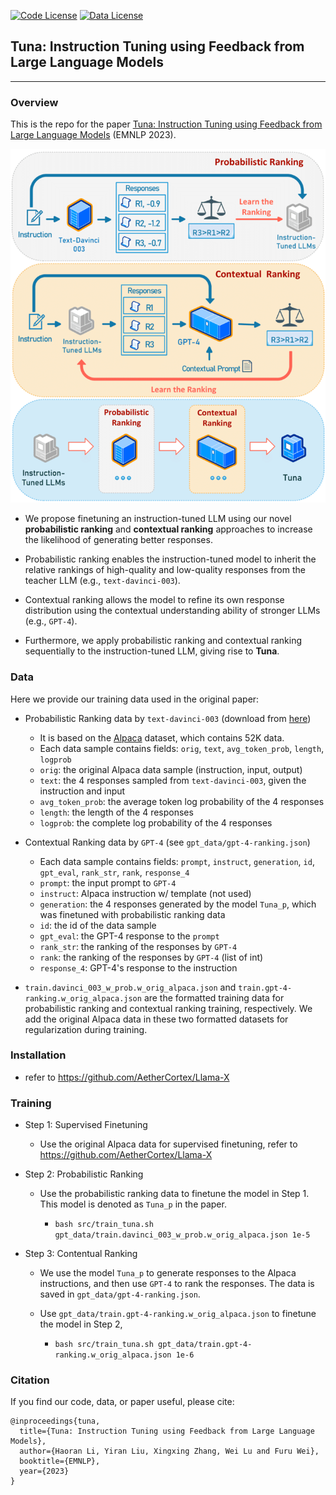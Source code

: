 [![Code License](https://img.shields.io/badge/Code%20License-Apache_2.0-green.svg)](https://github.com/tatsu-lab/stanford_alpaca/blob/main/LICENSE)
[![Data License](https://img.shields.io/badge/Data%20License-CC%20By%20NC%204.0-red.svg)](https://github.com/tatsu-lab/stanford_alpaca/blob/main/DATA_LICENSE)

## Tuna: Instruction Tuning using Feedback from Large Language Models

-----
### Overview

This is the repo for the paper [Tuna: Instruction Tuning using Feedback from Large Language Models]() (EMNLP 2023).

<p align='center'>
    <img src="./tuna.png" width="600">
</p>


- We propose finetuning an instruction-tuned LLM using our novel **probabilistic ranking** and **contextual ranking** approaches to increase the likelihood of generating better responses.

- Probabilistic ranking enables the instruction-tuned model to inherit the relative rankings of high-quality and low-quality responses from the teacher LLM (e.g., `text-davinci-003`).

- Contextual ranking allows the model to refine its own response distribution using the contextual understanding ability of stronger LLMs (e.g., `GPT-4`).

- Furthermore, we apply probabilistic ranking and contextual ranking sequentially to the instruction-tuned LLM, giving rise to **Tuna**.


### Data
Here we provide our training data used in the original paper:

- Probabilistic Ranking data by `text-davinci-003` (download from [here](https://drive.google.com/file/d/1QZoWeJ9zrtgshnaKzfsawOTQG6w30x3J/view?usp=drive_link))
  
  - It is based on the [Alpaca](https://github.com/tatsu-lab/stanford_alpaca) dataset, which contains 52K data.
  - Each data sample contains fields: `orig`, `text`, `avg_token_prob`, `length`, `logprob`
  - `orig`: the original Alpaca data sample (instruction, input, output)
  - `text`: the 4 responses sampled from `text-davinci-003`, given the instruction and input
  - `avg_token_prob`: the average token log probability of the 4 responses
  - `length`: the length of the 4 responses
  - `logprob`: the complete log probability of the 4 responses


- Contextual Ranking data by `GPT-4` (see `gpt_data/gpt-4-ranking.json`)
  
  - Each data sample contains fields: `prompt`, `instruct`, `generation`, `id`, `gpt_eval`, `rank_str`, `rank`, `response_4` 
  - `prompt`: the input prompt to `GPT-4`
  - `instruct`: Alpaca instruction w/ template (not used)
  - `generation`: the 4 responses generated by the model `Tuna_p`, which was finetuned with probabilistic ranking data
  - `id`: the id of the data sample
  - `gpt_eval`: the GPT-4 response to the `prompt`
  - `rank_str`: the ranking of the responses by `GPT-4`
  - `rank`: the ranking of the responses by `GPT-4` (list of int)
  - `response_4`: GPT-4's response to the instruction

- `train.davinci_003_w_prob.w_orig_alpaca.json` and `train.gpt-4-ranking.w_orig_alpaca.json` are the formatted training data for probabilistic ranking and contextual ranking training, respectively. We add the original Alpaca data in these two formatted datasets for regularization during training.

### Installation
- refer to https://github.com/AetherCortex/Llama-X

### Training

- Step 1: Supervised Finetuning

  - Use the original Alpaca data for supervised finetuning, refer to https://github.com/AetherCortex/Llama-X

- Step 2: Probabilistic Ranking

  - Use the probabilistic ranking data to finetune the model in Step 1. This model is denoted as `Tuna_p` in the paper. 
    
    - `bash src/train_tuna.sh gpt_data/train.davinci_003_w_prob.w_orig_alpaca.json 1e-5`

- Step 3: Contentual Ranking 

  - We use the model `Tuna_p` to generate responses to the Alpaca instructions, and then use `GPT-4` to rank the responses. The data is saved in `gpt_data/gpt-4-ranking.json`.

  - Use `gpt_data/train.gpt-4-ranking.w_orig_alpaca.json` to finetune the model in Step 2, 
    
    - `bash src/train_tuna.sh gpt_data/train.gpt-4-ranking.w_orig_alpaca.json 1e-6`

### Citation
If you find our code, data, or paper useful, please cite:
```
@inproceedings{tuna,
  title={Tuna: Instruction Tuning using Feedback from Large Language Models},
  author={Haoran Li, Yiran Liu, Xingxing Zhang, Wei Lu and Furu Wei},
  booktitle={EMNLP},
  year={2023}
}
```
